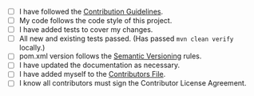 - [ ] I have followed the [Contribution Guidelines](../blob/master/.github/CONTTRIBUTING.md).
- [ ] My code follows the code style of this project.
- [ ] I have added tests to cover my changes.
- [ ] All new and existing tests passed. (Has passed ```mvn clean verify``` locally.)
- [ ] pom.xml version follows the [Semantic Versioning](https://semver.org/) rules.
- [ ] I have updated the documentation as necessary.
- [ ] I have added myself to the [Contributors File](../blob/master/CONTRIBUTORS.md).
- [ ] I know all contributors must sign the Contributor License Agreement.
